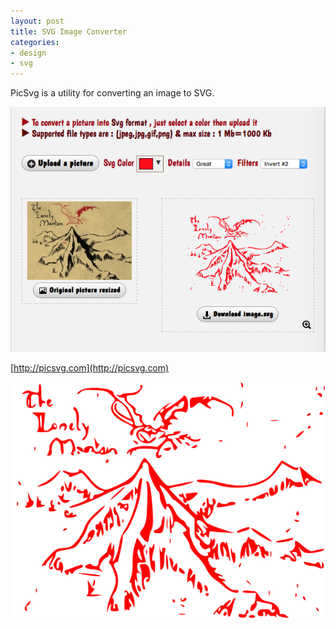 ```yaml
---
layout: post
title: SVG Image Converter
categories:
- design
- svg
---
```


PicSvg is a utility for converting an image to SVG.

![PicSVG Interface](/images/posts/picsvg.png)

[http://picsvg.com](http://picsvg.com)

![The Lonely Mountain](/images/posts/lonely-mountain.svg)